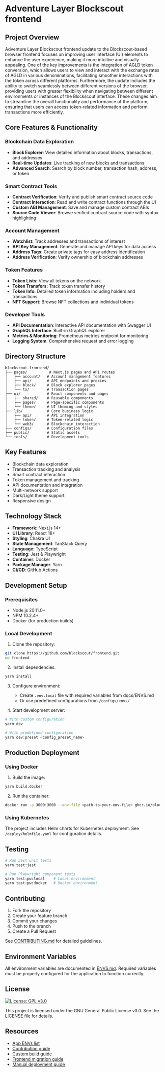 # Adventure Layer Blockscout frontend

## Project Overview

Adventure Layer Blockscout frontend update to the Blockscout-based browser frontend focuses on improving user interface (UI) elements to enhance the user experience, making it more intuitive and visually appealing. One of the key improvements is the integration of AGLD token conversion, which allows users to view and interact with the exchange rates of AGLD in various denominations, facilitating smoother interactions with the token across different platforms. Furthermore, the update includes the ability to switch seamlessly between different versions of the browser, providing users with greater flexibility when navigating between different environments or instances of the Blockscout interface. These changes aim to streamline the overall functionality and performance of the platform, ensuring that users can access token-related information and perform transactions more efficiently.

## Core Features & Functionality

### Blockchain Data Exploration
- **Block Explorer**: View detailed information about blocks, transactions, and addresses
- **Real-time Updates**: Live tracking of new blocks and transactions
- **Advanced Search**: Search by block number, transaction hash, address, or token

### Smart Contract Tools
- **Contract Verification**: Verify and publish smart contract source code
- **Contract Interaction**: Read and write contract functions through the UI
- **Custom ABI Management**: Save and manage custom contract ABIs
- **Source Code Viewer**: Browse verified contract source code with syntax highlighting

### Account Management
- **Watchlist**: Track addresses and transactions of interest
- **API Key Management**: Generate and manage API keys for data access
- **Address Tags**: Create private tags for easy address identification
- **Address Verification**: Verify ownership of blockchain addresses

### Token Features
- **Token Lists**: View all tokens on the network
- **Token Transfers**: Track token transfer history
- **Token Info**: Detailed token information including holders and transactions
- **NFT Support**: Browse NFT collections and individual tokens

### Developer Tools
- **API Documentation**: Interactive API documentation with Swagger UI
- **GraphQL Interface**: Built-in GraphQL explorer
- **Metrics & Monitoring**: Prometheus metrics endpoint for monitoring
- **Logging System**: Comprehensive request and error logging

## Directory Structure

```
blockscout-frontend/
├── pages/          # Next.js pages and API routes
│   ├── account/   # Account management features
│   ├── api/       # API endpoints and proxies
│   ├── block/     # Block explorer pages
│   └── tx/        # Transaction pages
├── ui/            # React components and pages
│   ├── shared/    # Reusable components
│   ├── pages/     # Page-specific components
│   └── theme/     # UI theming and styles
├── lib/           # Core business logic
│   ├── api/       # API integration
│   ├── token/     # Token-related logic
│   └── web3/      # Blockchain interaction
├── configs/       # Configuration files
├── public/        # Static assets
└── tools/         # Development tools
```

## Key Features

- Blockchain data exploration
- Transaction tracking and analysis
- Smart contract interaction
- Token management and tracking
- API documentation and integration
- Multi-network support
- Dark/Light theme support
- Responsive design

## Technology Stack

- **Framework**: Next.js 14+
- **UI Library**: React 18+
- **Styling**: Chakra UI
- **State Management**: TanStack Query
- **Language**: TypeScript
- **Testing**: Jest & Playwright
- **Container**: Docker
- **Package Manager**: Yarn
- **CI/CD**: GitHub Actions

## Development Setup

### Prerequisites

- Node.js 20.11.0+
- NPM 10.2.4+
- Docker (for production builds)

### Local Development

1. Clone the repository:
```sh
git clone https://github.com/blockscout/frontend.git
cd frontend
```

2. Install dependencies:
```sh
yarn install
```

3. Configure environment:
   - Create `.env.local` file with required variables from docs/ENVS.md
   - Or use predefined configurations from `/configs/envs/`

4. Start development server:
```sh
# With custom configuration
yarn dev

# With predefined configuration
yarn dev:preset <config_preset_name>
```

## Production Deployment

### Using Docker

1. Build the image:
```sh
yarn build:docker
```

2. Run the container:
```sh
docker run -p 3000:3000 --env-file <path-to-your-env-file> ghcr.io/blockscout/frontend:latest
```

### Using Kubernetes

The project includes Helm charts for Kubernetes deployment. See `/deploy/helmfile.yaml` for configuration details.

## Testing

```sh
# Run Jest unit tests
yarn test:jest

# Run Playwright component tests
yarn test:pw:local    # Local environment
yarn test:pw:docker   # Docker environment
```

## Contributing

1. Fork the repository
2. Create your feature branch
3. Commit your changes
4. Push to the branch
5. Create a Pull Request

See [CONTRIBUTING.md](./docs/CONTRIBUTING.md) for detailed guidelines.

## Environment Variables

All environment variables are documented in [ENVS.md](./docs/ENVS.md). Required variables must be properly configured for the application to function correctly.

## License

[![License: GPL v3.0](https://img.shields.io/badge/License-GPL%20v3-blue.svg)](https://www.gnu.org/licenses/gpl-3.0)

This project is licensed under the GNU General Public License v3.0. See the [LICENSE](LICENSE) file for details.

## Resources

- [App ENVs list](./docs/ENVS.md)
- [Contribution guide](./docs/CONTRIBUTING.md)
- [Custom build guide](./docs/CUSTOM_BUILD.md)
- [Frontend migration guide](https://docs.blockscout.com/for-developers/frontend-migration)
- [Manual deployment guide](https://docs.blockscout.com/for-developers/deployment/manual-deployment-guide)
